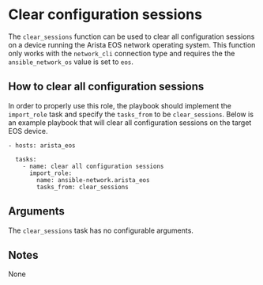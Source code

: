 # Clear configuration sessions
The `clear_sessions` function can be used to clear all configuration sessions
on a device running the Arista EOS network operating system.  This function
only works with the `network_cli` connection type and requires the the
`ansible_network_os` value is set to `eos`.  

## How to clear all configuration sessions
In order to properly use this role, the playbook should implement the
`import_role` task and specify the `tasks_from` to be `clear_sessions`.  Below
is an example playbook that will clear all configuration sessions on the target
EOS device.

```
- hosts: arista_eos
  
  tasks:
    - name: clear all configuration sessions
      import_role:
        name: ansible-network.arista_eos
        tasks_from: clear_sessions
```

## Arguments
The ```clear_sessions``` task has no configurable arguments.

## Notes
None


